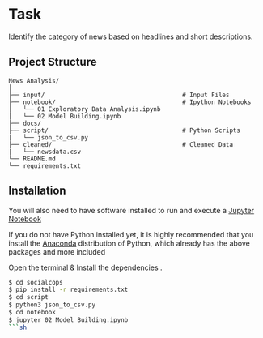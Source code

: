 # Task 
Identify the category of news based on headlines and short descriptions.

## Project Structure 

```
News Analysis/
│
├── input/                                      # Input Files 
├── notebook/                                   # Ipython Notebooks
│   └── 01 Exploratory Data Analysis.ipynb
|   └── 02 Model Building.ipynb
├── docs/                                                 
├── script/                                     # Python Scripts
|   └── json_to_csv.py
├── cleaned/                                    # Cleaned Data
|   └── newsdata.csv
└── README.md
└── requirements.txt
```

## Installation

You will also need to have software installed to run and execute a [Jupyter Notebook](http://ipython.org/notebook.html)

If you do not have Python installed yet, it is highly recommended that you install the [Anaconda](http://continuum.io/downloads) distribution of Python, which already has the above packages and more included

Open the terminal & Install the dependencies .

```sh
$ cd socialcops
$ pip install -r requirements.txt
$ cd script
$ python3 json_to_csv.py
$ cd notebook
$ jupyter 02 Model Building.ipynb
```sh
